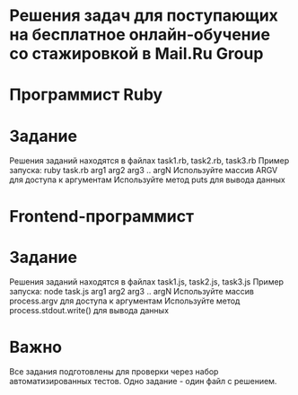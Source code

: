 # Решения задач для поступающих на бесплатное онлайн‑обучение со стажировкой в Mail.Ru Group
# Программист Ruby
# Задание
Решения заданий находятся в файлах task1.rb, task2.rb, task3.rb
Пример запуска: ruby task.rb arg1 arg2 arg3 .. argN
Используйте массив ARGV для доступа к аргументам
Используйте метод puts для вывода данных
# Frontend-программист
# Задание
Решения заданий находятся в файлах task1.js, task2.js, task3.js
Пример запуска: node task.js arg1 arg2 arg3 .. argN
Используйте массив process.argv для доступа к аргументам
Используйте метод process.stdout.write() для вывода данных
# Важно
Все задания подготовлены для проверки через набор автоматизированных тестов.
Одно задание - один файл с решением.
